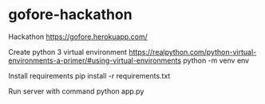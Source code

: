 # gofore-hackathon
Hackathon
https://gofore.herokuapp.com/


Create python 3 virtual environment
https://realpython.com/python-virtual-environments-a-primer/#using-virtual-environments
python -m venv env

Install requirements
pip install -r requirements.txt

Run server with command
python app.py